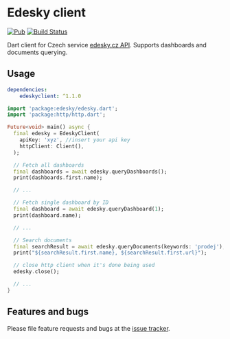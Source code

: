 # Edesky client

[![Pub](https://img.shields.io/pub/v/edeskyclient.svg?style=flat-square)](https://pub.dartlang.org/packages/edeskyclient)
[![Build Status](https://travis-ci.com/janstol/edeskyclient_dart.svg?branch=master)](https://travis-ci.com/janstol/edeskyclient_dart)

Dart client for Czech service [edesky.cz API](https://edesky.cz/api). Supports dashboards and documents querying.

## Usage

```yaml
dependencies:
    edeskyclient: ^1.1.0

```

```dart
import 'package:edesky/edesky.dart';
import 'package:http/http.dart';

Future<void> main() async {
  final edesky = EdeskyClient(
    apiKey: 'xyz', //insert your api key
    httpClient: Client(),
  );

  // Fetch all dashboards
  final dashboards = await edesky.queryDashboards();
  print(dashboards.first.name);

  // ...

  // Fetch single dashboard by ID
  final dashboard = await edesky.queryDashboard(1);
  print(dashboard.name);

  // ...

  // Search documents
  final searchResult = await edesky.queryDocuments(keywords: 'prodej');
  print("${searchResult.first.name}, ${searchResult.first.url}");

  // close http client when it's done being used
  edesky.close();

  // ...
}
```

## Features and bugs

Please file feature requests and bugs at the [issue tracker][tracker].

[tracker]: https://github.com/janstol/edeskyclient_dart/issues
